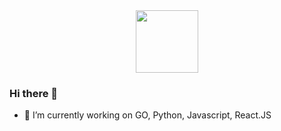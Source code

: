 <div id="header" align="center">
  <img src="https://media.giphy.com/media/jTNG3RF6EwbkpD4LZx/giphy.gif" width="100"/>
</div>

### Hi there 👋



- 🔭 I’m currently working on GO, Python, Javascript, React.JS


